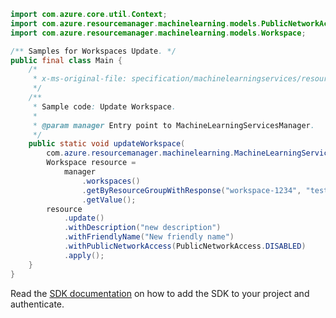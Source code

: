 ```java
import com.azure.core.util.Context;
import com.azure.resourcemanager.machinelearning.models.PublicNetworkAccess;
import com.azure.resourcemanager.machinelearning.models.Workspace;

/** Samples for Workspaces Update. */
public final class Main {
    /*
     * x-ms-original-file: specification/machinelearningservices/resource-manager/Microsoft.MachineLearningServices/preview/2022-02-01-preview/examples/Workspace/update.json
     */
    /**
     * Sample code: Update Workspace.
     *
     * @param manager Entry point to MachineLearningServicesManager.
     */
    public static void updateWorkspace(
        com.azure.resourcemanager.machinelearning.MachineLearningServicesManager manager) {
        Workspace resource =
            manager
                .workspaces()
                .getByResourceGroupWithResponse("workspace-1234", "testworkspace", Context.NONE)
                .getValue();
        resource
            .update()
            .withDescription("new description")
            .withFriendlyName("New friendly name")
            .withPublicNetworkAccess(PublicNetworkAccess.DISABLED)
            .apply();
    }
}
```

Read the [SDK documentation](https://github.com/Azure/azure-sdk-for-java/blob/azure-resourcemanager-machinelearning_1.0.0-beta.1/sdk/machinelearning/azure-resourcemanager-machinelearning/README.md) on how to add the SDK to your project and authenticate.
